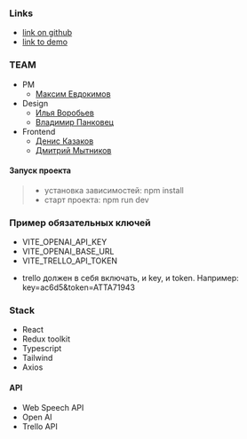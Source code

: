 ### Links

* [link on github](https://github.com/Dimitry-prog/voice-assistant)
* [link to demo](https://voice-assistant-demo.netlify.app/)

### TEAM

* PM
    * [Максим Евдокимов](https://t.me/maxorli)
* Design
    * [Илья Воробьев](https://t.me/ivrobey)
    * [Владимир Панковец](https://t.me/vladimirpankovec)
* Frontend
    * [Денис Казаков](https://github.com/Ori-wiki)
    * [Дмитрий Мытников](https://github.com/Dimitry-prog)

#### Запуск проекта

> * установка зависимостей: npm install
> * старт проекта: npm run dev

### Пример обязательных ключей

* VITE_OPENAI_API_KEY
* VITE_OPENAI_BASE_URL
* VITE_TRELLO_API_TOKEN

- trello должен в себя включать, и key, и token. Например: key=ac6d5&token=ATTA71943

### Stack

* React
* Redux toolkit
* Typescript
* Tailwind
* Axios

#### API

* Web Speech API
* Open AI
* Trello API